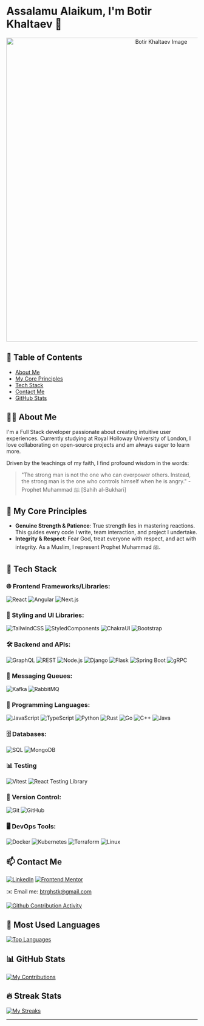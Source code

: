 # Assalamu Alaikum, I'm Botir Khaltaev 👋

<div align="center">
  <img src="https://i.redd.it/6kmghsev58j71.jpg" width="800" alt="Botir Khaltaev Image">
</div>

## 📜 Table of Contents

- [About Me](#about-me)
- [My Core Principles](#my-core-principles)
- [Tech Stack](#tech-stack)
- [Contact Me](#contact-me)
- [GitHub Stats](#github-stats)

## 🧑‍💻 About Me

I'm a Full Stack developer passionate about creating intuitive user experiences. Currently studying at Royal Holloway University of London, I love collaborating on open-source projects and am always eager to learn more.

Driven by the teachings of my faith, I find profound wisdom in the words:

> "The strong man is not the one who can overpower others. Instead, the strong man is the one who controls himself when he is angry." - Prophet Muhammad ﷺ [Sahih al-Bukhari]

## 🌱 My Core Principles

- **Genuine Strength & Patience**: True strength lies in mastering reactions. This guides every code I write, team interaction, and project I undertake.
- **Integrity & Respect**: Fear God, treat everyone with respect, and act with integrity. As a Muslim, I represent Prophet Muhammad ﷺ.

## 🔧 Tech Stack

### 🌐 Frontend Frameworks/Libraries:
![React](https://img.shields.io/badge/-React-20232a?style=for-the-badge&logo=react&logoColor=white)
![Angular](https://img.shields.io/badge/-Angular-red?style=for-the-badge&logo=angular&logoColor=white)
![Next.js](https://img.shields.io/badge/-Next.js-black?style=for-the-badge&logo=next.js&logoColor=white)

### 💅 Styling and UI Libraries:
![TailwindCSS](https://img.shields.io/badge/-TailwindCSS-38B2AC?style=for-the-badge&logo=tailwind-css&logoColor=white)
![StyledComponents](https://img.shields.io/badge/-Styled%20Components-DB7093?style=for-the-badge&logo=styled-components&logoColor=white)
![ChakraUI](https://img.shields.io/badge/-ChakraUI-319795?style=for-the-badge)
![Bootstrap](https://img.shields.io/badge/-Bootstrap-7952B3?style=for-the-badge&logo=bootstrap&logoColor=white)


### 🛠️ Backend and APIs:
![GraphQL](https://img.shields.io/badge/-GraphQL-E10098?style=for-the-badge&logo=graphql&logoColor=white)
![REST](https://img.shields.io/badge/-REST-02569B?style=for-the-badge)
![Node.js](https://img.shields.io/badge/-Node.js-339933?style=for-the-badge&logo=node.js&logoColor=white)
![Django](https://img.shields.io/badge/-Django-092E20?style=for-the-badge&logo=django&logoColor=white)
![Flask](https://img.shields.io/badge/-Flask-000000?style=for-the-badge&logo=flask&logoColor=white)
![Spring Boot](https://img.shields.io/badge/-Spring%20Boot-6DB33F?style=for-the-badge&logo=spring-boot&logoColor=white)
![gRPC](https://img.shields.io/badge/-gRPC-4285F4?style=for-the-badge&logo=grpc&logoColor=white)

### 💬 Messaging Queues:
![Kafka](https://img.shields.io/badge/-Kafka-231F20?style=for-the-badge&logo=apache-kafka&logoColor=white)
![RabbitMQ](https://img.shields.io/badge/-RabbitMQ-FF6600?style=for-the-badge&logo=rabbitmq&logoColor=white)

### 📜 Programming Languages:
![JavaScript](https://img.shields.io/badge/-JavaScript-F7DF1E?style=for-the-badge&logo=javascript&logoColor=black)
![TypeScript](https://img.shields.io/badge/-TypeScript-007ACC?style=for-the-badge&logo=typescript&logoColor=white)
![Python](https://img.shields.io/badge/-Python-3776AB?style=for-the-badge&logo=python&logoColor=white)
![Rust](https://img.shields.io/badge/-Rust-000000?style=for-the-badge&logo=rust&logoColor=white)
![Go](https://img.shields.io/badge/-Go-00ADD8?style=for-the-badge&logo=go&logoColor=white)
![C++](https://img.shields.io/badge/-C++-00599C?style=for-the-badge&logo=cplusplus&logoColor=white)
![Java](https://img.shields.io/badge/-Java-007396?style=for-the-badge&logo=java&logoColor=white)

### 🗄️ Databases:
![SQL](https://img.shields.io/badge/-SQL-336791?style=for-the-badge)
![MongoDB](https://img.shields.io/badge/-MongoDB-black?style=for-the-badge&logo=mongodb&logoColor=white)

### 📊 Testing
![Vitest](https://img.shields.io/badge/-Vitest-4FC08D?style=for-the-badge)
![React Testing Library](https://img.shields.io/badge/-React%20Testing%20Library-purple?style=for-the-badge&logo=react&logoColor=white)

### 🔄 Version Control:
![Git](https://img.shields.io/badge/-Git-F05032?style=for-the-badge&logo=git&logoColor=white)
![GitHub](https://img.shields.io/badge/-GitHub-181717?style=for-the-badge&logo=github&logoColor=white)

### 🖥️ DevOps Tools:
![Docker](https://img.shields.io/badge/-Docker-2496ED?style=for-the-badge&logo=docker&logoColor=white)
![Kubernetes](https://img.shields.io/badge/-Kubernetes-326CE5?style=for-the-badge&logo=kubernetes&logoColor=white)
![Terraform](https://img.shields.io/badge/-Terraform-623CE4?style=for-the-badge&logo=terraform&logoColor=white)
![Linux](https://img.shields.io/badge/-Linux-FCC624?style=for-the-badge&logo=linux&logoColor=black)

## 📫 Contact Me

[![LinkedIn](https://img.shields.io/badge/LinkedIn-0077B5?style=for-the-badge&logo=linkedin&logoColor=white)](https://www.linkedin.com/in/botir-khaltaev-964977264/)
[![Frontend Mentor](https://img.shields.io/badge/Frontend%20Mentor-4C4C4C?style=for-the-badge&logo=frontendmentor&logoColor=white)](https://www.frontendmentor.io/profile/botirk38)

✉️ Email me: [btrghstk@gmail.com](mailto:btrghstk@gmail.com)


[![Github Contribution Activity](https://github-readme-activity-graph.vercel.app/graph?username=botirk38&theme=radical)](https://github.com/botirk38/github-readme-activity-graph)

## 🌈 Most Used Languages

[![Top Languages](https://github-readme-stats.vercel.app/api/top-langs/?username=botirk38&layout=compact&theme=radical&hide=html,css,javascript)](https://github.com/botirk38)





## 📊 GitHub Stats

[![My Contributions](https://github-readme-stats.vercel.app/api?username=botirk38&show_icons=true&theme=radical)](https://github.com/botirk38)

## 🔥 Streak Stats

[![My Streaks](https://github-readme-streak-stats.herokuapp.com?user=botirk38&theme=radical)](https://github.com/botirk38)

---
